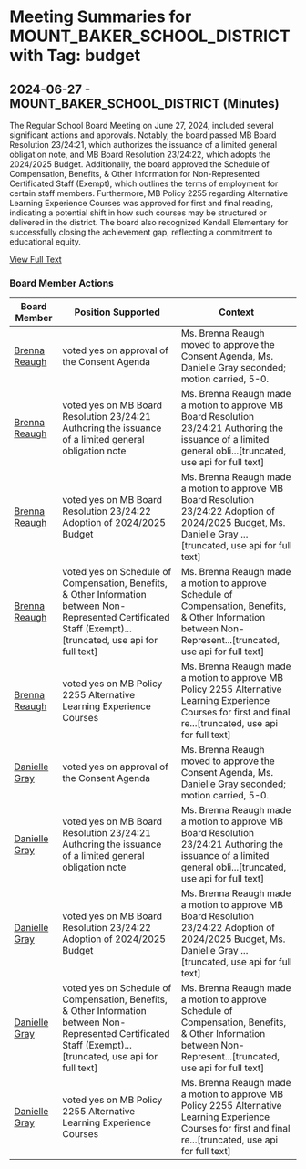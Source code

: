 # Meeting Summaries for MOUNT_BAKER_SCHOOL_DISTRICT with Tag: budget

## 2024-06-27 - MOUNT_BAKER_SCHOOL_DISTRICT (Minutes)

The Regular School Board Meeting on June 27, 2024, included several significant actions and approvals. Notably, the board passed MB Board Resolution 23/24:21, which authorizes the issuance of a limited general obligation note, and MB Board Resolution 23/24:22, which adopts the 2024/2025 Budget. Additionally, the board approved the Schedule of Compensation, Benefits, & Other Information for Non-Represented Certificated Staff (Exempt), which outlines the terms of employment for certain staff members. Furthermore, MB Policy 2255 regarding Alternative Learning Experience Courses was approved for first and final reading, indicating a potential shift in how such courses may be structured or delivered in the district. The board also recognized Kendall Elementary for successfully closing the achievement gap, reflecting a commitment to educational equity.

[View Full Text](https://raw.githubusercontent.com/VoronoiPerspectives/WashingtonStateSchoolBoardExplorer/refs/heads/main/data/countries/usa/states/wa/counties/whatcom/school_boards/mount_baker_school_district/2024/2024-06-27-minutes.txt)

### Board Member Actions

| Board Member | Position Supported | Context |
|--------------|--------------------|---------|
| [Brenna Reaugh](board_member_340.md) | voted yes on approval of the Consent Agenda | Ms. Brenna Reaugh moved to approve the Consent Agenda, Ms. Danielle Gray seconded; motion carried, 5-0. |
| [Brenna Reaugh](board_member_340.md) | voted yes on MB Board Resolution 23/24:21 Authoring the issuance of a limited general obligation note | Ms. Brenna Reaugh made a motion to approve MB Board Resolution 23/24:21 Authoring the issuance of a limited general obli...[truncated, use api for full text] |
| [Brenna Reaugh](board_member_340.md) | voted yes on MB Board Resolution 23/24:22 Adoption of 2024/2025 Budget | Ms. Brenna Reaugh made a motion to approve MB Board Resolution 23/24:22 Adoption of 2024/2025 Budget, Ms. Danielle Gray ...[truncated, use api for full text] |
| [Brenna Reaugh](board_member_340.md) | voted yes on Schedule of Compensation, Benefits, & Other Information between Non-Represented Certificated Staff (Exempt)...[truncated, use api for full text] | Ms. Brenna Reaugh made a motion to approve Schedule of Compensation, Benefits, & Other Information between Non-Represent...[truncated, use api for full text] |
| [Brenna Reaugh](board_member_340.md) | voted yes on MB Policy 2255 Alternative Learning Experience Courses | Ms. Brenna Reaugh made a motion to approve MB Policy 2255 Alternative Learning Experience Courses for first and final re...[truncated, use api for full text] |
| [Danielle Gray](board_member_337.md) | voted yes on approval of the Consent Agenda | Ms. Brenna Reaugh moved to approve the Consent Agenda, Ms. Danielle Gray seconded; motion carried, 5-0. |
| [Danielle Gray](board_member_337.md) | voted yes on MB Board Resolution 23/24:21 Authoring the issuance of a limited general obligation note | Ms. Brenna Reaugh made a motion to approve MB Board Resolution 23/24:21 Authoring the issuance of a limited general obli...[truncated, use api for full text] |
| [Danielle Gray](board_member_337.md) | voted yes on MB Board Resolution 23/24:22 Adoption of 2024/2025 Budget | Ms. Brenna Reaugh made a motion to approve MB Board Resolution 23/24:22 Adoption of 2024/2025 Budget, Ms. Danielle Gray ...[truncated, use api for full text] |
| [Danielle Gray](board_member_337.md) | voted yes on Schedule of Compensation, Benefits, & Other Information between Non-Represented Certificated Staff (Exempt)...[truncated, use api for full text] | Ms. Brenna Reaugh made a motion to approve Schedule of Compensation, Benefits, & Other Information between Non-Represent...[truncated, use api for full text] |
| [Danielle Gray](board_member_337.md) | voted yes on MB Policy 2255 Alternative Learning Experience Courses | Ms. Brenna Reaugh made a motion to approve MB Policy 2255 Alternative Learning Experience Courses for first and final re...[truncated, use api for full text] |

